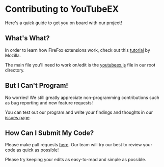# Contributing to YouTubeEX

Here's a quick guide to get you on board with our project!

## What's What?

In order to learn how FireFox extensions work, check out this [tutorial](https://developer.mozilla.org/en-US/docs/Mozilla/Add-ons/WebExtensions/Your_first_WebExtension) by Mozilla. 

The main file you'll need to work on/edit is the [youtubeex.js](https://github.com/ossd-sp22/YouTubeEX/blob/main/youtubeex.js) file in our root directory. 

## But I Can't Program!

No worries! We still greatly appreciate non-programming contributions such as bug reporting and new feature requests!

You can test out our program and write your findings and thoughts in our [issues page](https://github.com/ossd-sp22/YouTubeEX/issues). 

## How Can I Submit My Code?

Please make pull requests [here](https://github.com/ossd-sp22/YouTubeEX/pulls). Our team will try our best to review your code as quick as possible! 

Please try keeping your edits as easy-to-read and simple as possible. 
